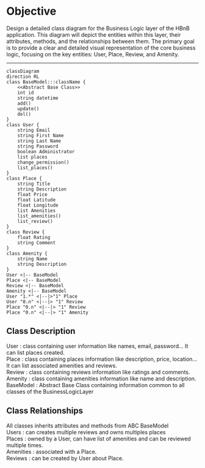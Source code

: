 # Objective

Design a detailed class diagram for the Business Logic layer of the HBnB application. This diagram will depict the entities within this layer, their attributes, methods, and the relationships between them. The primary goal is to provide a clear and detailed visual representation of the core business logic, focusing on the key entities: User, Place, Review, and Amenity.

---

```mermaid
classDiagram
direction RL
class BaseModel:::className {
    <<Abstract Base Class>>
    int id
    string datetime
    add()
    update()
    del()
}
class User {
    string Email
    string First Name
    string Last Name
    string Password
    boolean Administrator
    list places
    change_permission()
    list_places()
}
class Place {
    string Title
    string Description
    float Price
    float Latitude
    float Longitude
    list Amenities
    list_amenities()
    list_review()
}
class Review {
    float Rating
    string Comment
}
class Amenity {
    string Name
    string Description
}
User <|-- BaseModel
Place <|-- BaseModel
Review <|-- BaseModel
Amenity <|-- BaseModel
User "1.*" <|--|>"1" Place
User "0.n" <|--|> "1" Review
Place "0.n" <|--|> "1" Review
Place "0.n" <|--|> "1" Amenity
```
## Class Description

User : class containing user information like names, email, password... It can list places created.\
Place : class containing places information like description, price, location... It can list associated amenities and reviews.\
Review : class containing reviews information like ratings and comments.\
Amenity : class containing amenities information like name and description.\
BaseModel : Abstract Base Class containing information common to all classes of the BusinessLogicLayer

## Class Relationships

All classes inherits attributes and methods from ABC BaseModel\
Users : can creates multiple reviews and owns multiples places\
Places : owned by a User, can have list of amenities and can be reviewed multiple times.\
Amenities : associated with a Place.\
Reviews : can be created by User about Place.